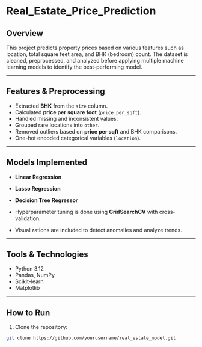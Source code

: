 # Real_Estate_Price_Prediction

## Overview
This project predicts property prices based on various features such as location, total square feet area, and BHK (bedroom) count. The dataset is cleaned, preprocessed, and analyzed before applying multiple machine learning models to identify the best-performing model.

---

## Features & Preprocessing
- Extracted **BHK** from the `size` column.
- Calculated **price per square foot** (`price_per_sqft`).
- Handled missing and inconsistent values.
- Grouped rare locations into `other`.
- Removed outliers based on **price per sqft** and BHK comparisons.
- One-hot encoded categorical variables (`location`).

---

## Models Implemented
- **Linear Regression**
- **Lasso Regression**
- **Decision Tree Regressor**

- Hyperparameter tuning is done using **GridSearchCV** with cross-validation.
- Visualizations are included to detect anomalies and analyze trends.

---

## Tools & Technologies
- Python 3.12
- Pandas, NumPy
- Scikit-learn
- Matplotlib

---

## How to Run
1. Clone the repository:
```bash
git clone https://github.com/yourusername/real_estate_model.git
